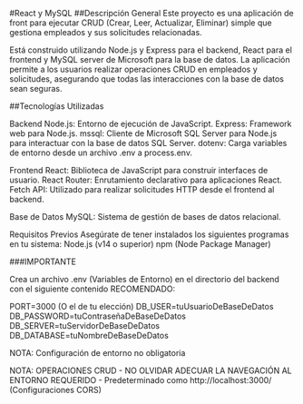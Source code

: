 #React y MySQL
##Descripción General
Este proyecto es una aplicación de front para ejecutar CRUD (Crear, Leer, Actualizar, Eliminar) simple que gestiona 
empleados y sus solicitudes relacionadas. 

Está construido utilizando Node.js y Express para el backend, React para el frontend y MySQL server de Microsoft para la base de datos. 
La aplicación permite a los usuarios realizar operaciones CRUD en empleados y solicitudes, asegurando que todas las interacciones con la base de datos sean seguras.

##Tecnologías Utilizadas

Backend
Node.js: Entorno de ejecución de JavaScript.
Express: Framework web para Node.js.
mssql: Cliente de Microsoft SQL Server para Node.js para interactuar con la base de datos SQL Server.
dotenv: Carga variables de entorno desde un archivo .env a process.env.

Frontend
React: Biblioteca de JavaScript para construir interfaces de usuario.
React Router: Enrutamiento declarativo para aplicaciones React.
Fetch API: Utilizado para realizar solicitudes HTTP desde el frontend al backend.

Base de Datos
MySQL: Sistema de gestión de bases de datos relacional.


Requisitos Previos
Asegúrate de tener instalados los siguientes programas en tu sistema:
Node.js (v14 o superior)
npm (Node Package Manager)


###IMPORTANTE

Crea un archivo .env (Variables de Entorno) en el directorio del backend con el siguiente contenido RECOMENDADO:

PORT=3000 (O el de tu elección)
DB_USER=tuUsuarioDeBaseDeDatos
DB_PASSWORD=tuContraseñaDeBaseDeDatos
DB_SERVER=tuServidorDeBaseDeDatos
DB_DATABASE=tuNombreDeBaseDeDatos

NOTA: Configuración de entorno no obligatoria

NOTA: OPERACIONES CRUD - NO OLVIDAR ADECUAR LA NAVEGACIÓN AL ENTORNO REQUERIDO - Predeterminado como http://localhost:3000/ (Configuraciones CORS)






